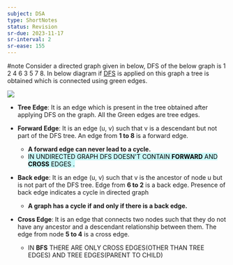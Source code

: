 ```yaml
---
subject: DSA
type: ShortNotes
status: Revision
sr-due: 2023-11-17
sr-interval: 2
sr-ease: 155
---
```

#note
Consider a directed graph given in below, DFS of the below graph is 1 2 4 6 3 5 7 8. In below diagram if [DFS](https://www.geeksforgeeks.org/depth-first-traversal-for-a-graph/) is applied on this graph a tree is obtained which is connected using green edges.

![](https://media.geeksforgeeks.org/wp-content/uploads/Untitled-drawing-2-4.jpg)

- **Tree Edge**: It is an edge which is present in the tree obtained after applying DFS on the graph. All the Green edges are tree edges. 
  
- **Forward Edge**: It is an edge (u, v) such that v is a descendant but not part of the DFS tree. An edge from **1 to 8** is a forward edge. 
	- **A forward edge can never lead to a cycle.**
	- <mark style="background: #ABF7F7A6;">IN UNDIRECTED GRAPH DFS DOESN'T CONTAIN **FORWARD** AND **CROSS** EDGES .</mark>
  
- **Back edge**: It is an edge (u, v) such that v is the ancestor of node u but is not part of the DFS tree. Edge from **6 to 2** is a back edge. Presence of back edge indicates a cycle in directed graph
	- **A graph has a cycle if and only if there is a back edge.**  
	  
- **Cross Edge**: It is an edge that connects two nodes such that they do not have any ancestor and a descendant relationship between them. The edge from node **5 to 4** is a cross edge.
	- IN **BFS** THERE ARE ONLY CROSS EDGES(OTHER THAN TREE EDGES) AND TREE EDGES(PARENT TO CHILD)


  
